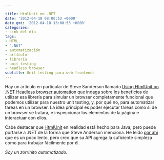```yaml
---

title: HtmlUnit en .NET
date: '2012-04-18 08:00:53 +0000'
date_gmt: '2012-04-18 13:00:53 +0000'
categories:
- Link del día
tags:
- HTML
- ".NET"
- automatización
- artículo
- librería
- unit testing
- headless browser
subtitle: Unit testing para web frontends
---
```


Hay un artículo en particular de Steve Sanderson llamado [Using HtmlUnit on .NET Headless browser automation](http://blog.stevensanderson.com/2010/03/30/using-htmlunit-on-net-for-headless-browser-automation/) que indaga sobre los beneficios de utilizar esa librería para simular un browser completamente funcional que podemos utilizar para nuestro unit testing, y, por qué no, para automatizar tareas en un browser. La idea principal es poder ejecutar tareas como si de un browser se tratara, e inspeccionar los elementos de la página e interactuar con ellos.

Cabe destacar que [HtmlUnit](http://htmlunit.sourceforge.net/) en realidad está hecho para Java, pero puede portarse a .NET de la forma que Steve Anderson menciona. He leído [por ahí](http://stackoverflow.com/a/3280679/147507) que es un poco lento, pero creo que su API agrega la suficiente simpleza como para trabajar fácilmente por él.

_Soy un zorrinito automatizado._
